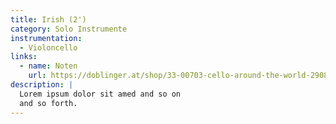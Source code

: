 ```yaml
---
title: Irish (2')
category: Solo Instrumente
instrumentation:
  - Violoncello
links:
  - name: Noten
    url: https://doblinger.at/shop/33-00703-cello-around-the-world-290880?search=Tristan+Schulze#attr=144717,144718,144719,144716
description: |
  Lorem ipsum dolor sit amed and so on
  and so forth.
---
```

